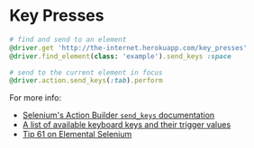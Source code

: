 # Key Presses

```ruby
# find and send to an element
@driver.get 'http://the-internet.herokuapp.com/key_presses'
@driver.find_element(class: 'example').send_keys :space

# send to the current element in focus
@driver.action.send_keys(:tab).perform
```

For more info:

+ [Selenium's Action Builder `send_keys` documentation](https://seleniumhq.github.io/selenium/docs/api/rb/Selenium/WebDriver/ActionBuilder.html#send_keys-instance_method)
+ [A list of available keyboard keys and their trigger values](https://github.com/SeleniumHQ/selenium/blob/master/rb/lib/selenium/webdriver/common/keys.rb)
+ [Tip 61 on Elemental Selenium](http://elementalselenium.com/tips/61-keyboard-keys)

